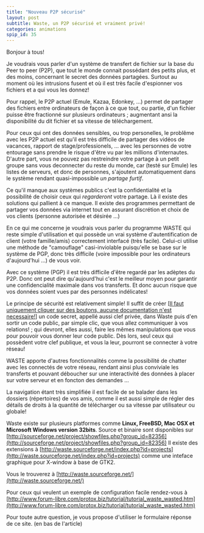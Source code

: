 ```yaml
---
title: "Nouveau P2P sécurisé"
layout: post
subtitle: Waste, un P2P sécurisé et vraiment privé!
categories: animations
spip_id: 35
---
```

Bonjour à tous!


Je voudrais vous parler d'un système de transfert de fichier sur la base du Peer to peer (P2P), que tout le monde connait possédant des petits plus, et des moins, concernant le secret des données partagées. Surtout au moment où les intrusions fusent et où il est très facile d'espionner vos fichiers et a qui vous les donnez!

Pour rappel, le P2P actuel (Emule, Kazaa, Edonkey, …) permet de partager des fichiers entre ordinateurs de façon à ce que tout, ou partie, d'un fichier puisse être fractionné sur plusieurs ordinateurs ; augmentant ansi la disponibilité du dit fichier et sa vitesse de téléchargement.

Pour ceux qui ont des données sensibles, ou trop personelles, le problême avec les P2P actuel est qu'il est très difficile de partager des vidéos de vacances, rapport de stage/professionels, … avec les personnes de votre entourage sans prendre le risque d'être vu par les millions d'internautes.
D'autre part, vous ne pouvez pas restreindre votre partage à un petit groupe sans vous deconnecter du reste du monde, car (testé sur Emule) les listes de serveurs, et donc de personnes, s'ajoutent automatiquement dans le système rendant quasi-impossible *un partage furtif*.

Ce qu'il manque aux systèmes publics c'est la confidentialité et la possibilité de choisir ceux qui *regarderont* votre partage. Là il existe des solutions qui pallient à ce manque. Il existe des programmes permettant de partager vos données via internet tout en assurant discrétion et choix de vos clients (personne autorisée et désirée …)

En ce qui me concerne je voudrais vous parler du programme WASTE qui reste simple d'utilisation et qui possède un vrai système d'autentification de client (votre famille/amis)  correctement interfacé (très facile). Celui-ci utilise une méthode de "camouflage" casi-inviolable puisqu'elle se base sur le système de PGP, donc très difficile (voire impossible pour les ordinateurs d'aujourd'hui …) de vous voir. 


Avec ce système (PGP) il est très difficile d'être regardé par les adèptes du P2P. Donc ont peut dire qu'aujourd'hui c'est le meilleur moyen pour garantir une confidencialité maximale dans vos transferts. Et donc aucun risque que vos données soient vues par des personnes indélicates!

Le principe de sécurité est relativement simple! Il suffit de créer [[Il faut uniquement cliquer sur des boutons, aucune documentation n'est necessaire!]()] un code secret, appellé aussi clef privée, dans Waste puis d'en sortir un code public, par simple clic, que vous allez communiquer à vos relations! ; qui devront, elles aussi, faire les mêmes manipulations que vous pour pouvoir vous donner leur code public.
Dès lors, seul ceux qui possèdent votre clef publique, et vous la leur, pourront se connecter à votre réseau!

WASTE apporte d'autres fonctionnalités comme la possibilité de chatter avec les connectés de votre réseau, rendant ainsi plus conviviale les transferts et pouvant déboucher sur une interactivité des données à placer sur votre serveur et en foncton des demandes …

La navigation étant très simplifiée il est facile de se balader dans les dossiers (répertoires) de vos amis, comme il est aussi simple de régler des détails de droits à la quantité de télécharger ou sa vitesse par utilisateur ou globale!

Waste existe sur plusieurs platformes comme **Linux, FreeBSD, Mac OSX et Microsoft Windows version 32bits**. Source et binaire sont disponibles sur
[http://sourceforge.net/project/showfiles.php?group_id=82356](http://sourceforge.net/project/showfiles.php?group_id=82356)
Il existe des extensions à
[http://waste.sourceforge.net/index.php?id=projects](http://waste.sourceforge.net/index.php?id=projects)
comme une inteface graphique pour X-window à base de GTK2.

Vous le trouverez à [http://waste.sourceforge.net/](http://waste.sourceforge.net/)

Pour ceux qui veulent un exemple de configuration facile rendez-vous à 
[http://www.forum-libre.com/protox.biz/tutorial/tutorial_waste_wasted.htm](http://www.forum-libre.com/protox.biz/tutorial/tutorial_waste_wasted.htm)

Pour toute autre question, je vous propose d'utiliser le formulaire réponse de ce site. (en bas de l'article)


